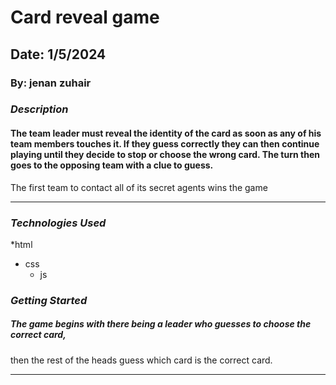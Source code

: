 # Card reveal game

## Date: 1/5/2024

### By: jenan zuhair



### ***Description***
####  The team leader must reveal the identity of the card as soon as any of his team members touches it. If they guess correctly they can then continue playing until they decide to stop or choose the wrong card. The turn then goes to the opposing team with a clue to guess.
 The first team to contact all of its secret agents wins the game
***

### ***Technologies Used***
*html
* css
  * js
 

### ***Getting Started***

##### The game begins with there being a leader who guesses to choose the correct card, 
then the rest of the heads guess which card is the correct card.

***


